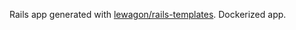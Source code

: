 Rails app generated with [lewagon/rails-templates](https://github.com/lewagon/rails-templates). Dockerized app.
